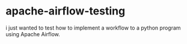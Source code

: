 # apache-airflow-testing
i just wanted to test how to implement a workflow to a python program using Apache Airflow.
